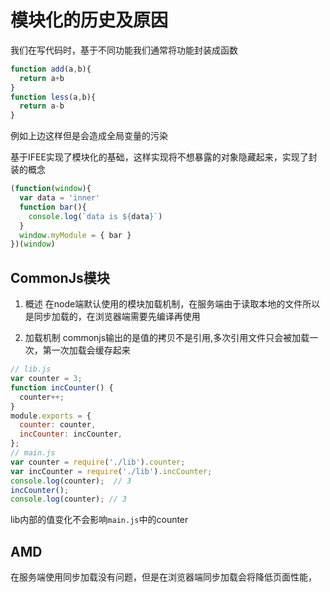 # 模块化的历史及原因

我们在写代码时，基于不同功能我们通常将功能封装成函数

```js
function add(a,b){
  return a+b
}
function less(a,b){
  return a-b
}
```

例如上边这样但是会造成全局变量的污染

基于IFEE实现了模块化的基础，这样实现将不想暴露的对象隐藏起来，实现了封装的概念

```js
(function(window){
  var data = 'inner'
  function bar(){
    console.log(`data is ${data}`)
  }
  window.myModule = { bar }
})(window)
```

## CommonJs模块

1. 概述
在node端默认使用的模块加载机制，在服务端由于读取本地的文件所以是同步加载的，在浏览器端需要先编译再使用

2. 加载机制
commonjs输出的是值的拷贝不是引用,多次引用文件只会被加载一次，第一次加载会缓存起来

```js
// lib.js
var counter = 3;
function incCounter() {
  counter++;
}
module.exports = {
  counter: counter,
  incCounter: incCounter,
};
// main.js
var counter = require('./lib').counter;
var incCounter = require('./lib').incCounter;
console.log(counter);  // 3
incCounter();
console.log(counter); // 3
```

lib内部的值变化不会影响`main.js`中的counter

## AMD

在服务端使用同步加载没有问题，但是在浏览器端同步加载会将降低页面性能，